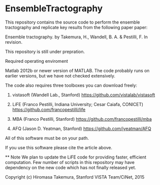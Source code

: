 EnsembleTractography
====================
This repository contains the source code to perform the ensemble tractography and replicate key results from the following paper paper:

Ensemble tractography. by Takemura, H., Wandell, B. A. & Pestilli, F. In revision.

This repository is still under prepration.

Required operating enviroment

Matlab 2012b or newer version of MATLAB. The code probably runs on earlier versions, but we have not checked extensively.

The code also requires three toolboxes you can download freely:

1) vistasoft (Wandell Lab., Stanford) https://github.com/vistalab/vistasoft

2) LiFE (Franco Pestilli, Indiana University; Cesar Caiafa, CONICET) https://github.com/francopestilli/life

3) MBA (Franco Pestilli, Stanford) https://github.com/francopestilli/mba

4) AFQ (Jason D. Yeatman, Stanford) https://github.com/jyeatman/AFQ

All of this software must be on your path.

If you use this software please cite the article above.

** Note
We plan to update the LiFE code for providing faster, efficient computation. Few number of scripts in this repository may have dependency on the new code which has not finally released yet. 

Copyright (c) Hiromasa Takemura, Stanford VISTA Team/CiNet, 2015
